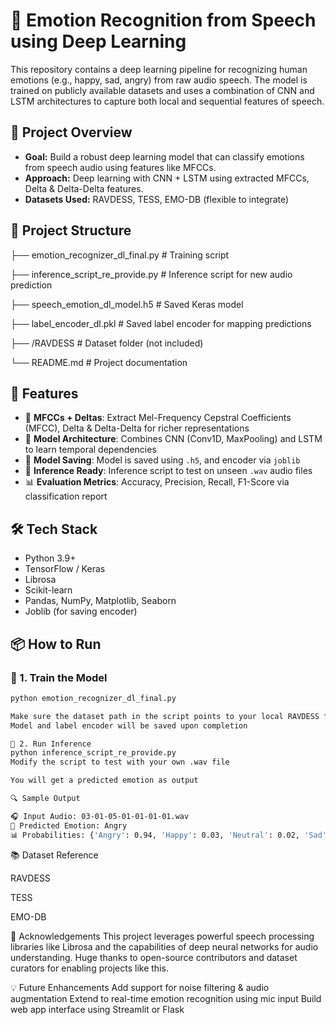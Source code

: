 # 🎤 Emotion Recognition from Speech using Deep Learning

This repository contains a deep learning pipeline for recognizing human emotions (e.g., happy, sad, angry) from raw audio speech. The model is trained on publicly available datasets and uses a combination of CNN and LSTM architectures to capture both local and sequential features of speech.

## 🚀 Project Overview

- **Goal:** Build a robust deep learning model that can classify emotions from speech audio using features like MFCCs.
- **Approach:** Deep learning with CNN + LSTM using extracted MFCCs, Delta & Delta-Delta features.
- **Datasets Used:** RAVDESS, TESS, EMO-DB (flexible to integrate)

## 📁 Project Structure

├── emotion_recognizer_dl_final.py # Training script

├── inference_script_re_provide.py # Inference script for new audio prediction

├── speech_emotion_dl_model.h5 # Saved Keras model

├── label_encoder_dl.pkl # Saved label encoder for mapping predictions

├── /RAVDESS # Dataset folder (not included)

└── README.md # Project documentation

## 🧠 Features

- 📌 **MFCCs + Deltas**: Extract Mel-Frequency Cepstral Coefficients (MFCC), Delta & Delta-Delta for richer representations
- 🧱 **Model Architecture**: Combines CNN (Conv1D, MaxPooling) and LSTM to learn temporal dependencies
- 💾 **Model Saving**: Model is saved using `.h5`, and encoder via `joblib`
- 🎯 **Inference Ready**: Inference script to test on unseen `.wav` audio files
- 📊 **Evaluation Metrics**: Accuracy, Precision, Recall, F1-Score via classification report

## 🛠️ Tech Stack

- Python 3.9+
- TensorFlow / Keras
- Librosa
- Scikit-learn
- Pandas, NumPy, Matplotlib, Seaborn
- Joblib (for saving encoder)

## 📦 How to Run

### 🔹 1. Train the Model

```bash
python emotion_recognizer_dl_final.py

Make sure the dataset path in the script points to your local RAVDESS folder
Model and label encoder will be saved upon completion

🔹 2. Run Inference
python inference_script_re_provide.py
Modify the script to test with your own .wav file

You will get a predicted emotion as output

🔍 Sample Output

🎧 Input Audio: 03-01-05-01-01-01-01.wav
🎯 Predicted Emotion: Angry
📊 Probabilities: {'Angry': 0.94, 'Happy': 0.03, 'Neutral': 0.02, 'Sad': 0.01}
```
📚 Dataset Reference

RAVDESS

TESS

EMO-DB

🙌 Acknowledgements
This project leverages powerful speech processing libraries like Librosa and the capabilities of deep neural networks for audio understanding. Huge thanks to open-source contributors and dataset curators for enabling projects like this.




💡 Future Enhancements
Add support for noise filtering & audio augmentation
Extend to real-time emotion recognition using mic input
Build web app interface using Streamlit or Flask





